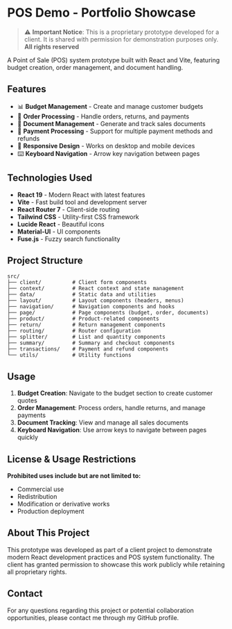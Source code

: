 # POS Demo - Portfolio Showcase

> ⚠️ **Important Notice**: This is a proprietary prototype developed for a client. It is shared with permission for demonstration purposes only. **All rights reserved**

A Point of Sale (POS) system prototype built with React and Vite, featuring budget creation, order management, and document handling.

## Features

- 📊 **Budget Management** - Create and manage customer budgets
- 🛒 **Order Processing** - Handle orders, returns, and payments
- 📄 **Document Management** - Generate and track sales documents
- 🧾 **Payment Processing** - Support for multiple payment methods and refunds
- 📱 **Responsive Design** - Works on desktop and mobile devices
- ⌨️ **Keyboard Navigation** - Arrow key navigation between pages

## Technologies Used

- **React 19** - Modern React with latest features
- **Vite** - Fast build tool and development server
- **React Router 7** - Client-side routing
- **Tailwind CSS** - Utility-first CSS framework
- **Lucide React** - Beautiful icons
- **Material-UI** - UI components
- **Fuse.js** - Fuzzy search functionality

## Project Structure

```
src/
├── client/          # Client form components
├── context/         # React context and state management
├── data/            # Static data and utilities
├── layout/          # Layout components (headers, menus)
├── navigation/      # Navigation components and hooks
├── page/            # Page components (budget, order, documents)
├── product/         # Product-related components
├── return/          # Return management components
├── routing/         # Router configuration
├── splitter/        # List and quantity components
├── summary/         # Summary and checkout components
├── transactions/    # Payment and refund components
└── utils/           # Utility functions
```

## Usage

1. **Budget Creation**: Navigate to the budget section to create customer quotes
2. **Order Management**: Process orders, handle returns, and manage payments
3. **Document Tracking**: View and manage all sales documents
4. **Keyboard Navigation**: Use arrow keys to navigate between pages quickly

## License & Usage Restrictions

**Prohibited uses include but are not limited to:**
- Commercial use
- Redistribution
- Modification or derivative works
- Production deployment


## About This Project

This prototype was developed as part of a client project to demonstrate modern React development practices and POS system functionality. The client has granted permission to showcase this work publicly while retaining all proprietary rights.

## Contact

For any questions regarding this project or potential collaboration opportunities, please contact me through my GitHub profile.

